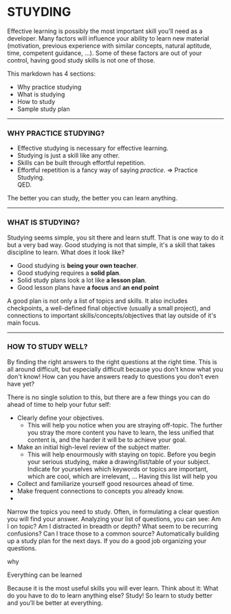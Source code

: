 # STUYDING
Effective learning is possibly the most important skill you'll need as a developer.  Many factors will influence your ability to learn new material (motivation, previous experience with similar concepts, natural aptitude, time, competent guidance, ...).  Some of these factors are out of your control, having good study skills is not one of those.

This markdown has 4 sections: 
* Why practice studying
* What is studying
* How to study
* Sample study plan

---
### WHY PRACTICE STUDYING?
* Effective studying is necessary for effective learning.
* Studying is just a skill like any other.
* Skills can be built through effortful repetition.
* Effortful repetition is a fancy way of saying _practice_.
=> Practice Studying.  
QED.

The better you can study, the better you can learn anything.

_______ 

### WHAT IS STUDYING?
Studying seems simple, you sit there and learn stuff.  That is one way to do it but a very bad way.  Good studying is not that simple, it's a skill that takes discipline to learn.  What does it look like?
* Good studying is **being your own teacher**. 
* Good studying requires a **solid plan**.
* Solid study plans look a lot like **a lesson plan**.
* Good lesson plans have **a focus** and **an end point**

A good plan is not only a list of topics and skills.  It also includes checkpoints, a well-defined final objective (usually a small project), and connections to important skills/concepts/objectives that lay outside of it's main focus.
___
### HOW TO STUDY WELL?
By finding the right answers to the right questions at the right time. 
This is all around difficult, but especially difficult because you don't know what you don't know!  How can you have answers ready to questions you don't even have yet?

There is no single solution to this, but there are a few things you can do ahead of time to help your futur self:
* Clearly define your objectives.
  * This will help you notice when you are straying off-topic.  The further you stray the more content you have to learn, the less unified that content is, and the harder it will be to achieve your goal.
* Make an initial high-level review of the subject matter.
  * This will help enourmously with staying on topic.  Before you begin your serious studying, make a drawing/list/table of your subject.  Indicate for yourselves which keywords or topics are important, which are cool, which are irrelevant, ... Having this list will help you
* Collect and familiarize yourself good resources ahead of time.
* Make frequent connections to concepts you already know.
* 


Narrow the topics you need to study.
Often, in formulating a clear question you will find your answer.
Analyzing your list of questions, you can see:
Am I on topic?
Am I distracted in breadth or depth?
What seem to be recurring confusions? 
Can I trace those to a common source?
Automatically building up a study plan for the next days.
If you do a good job organizing your questions.

why

Everything can be learned



Because it is the most useful skills you will ever learn.  Think about it:
What do you have to do to learn anything else?
Study!
So learn to study better and you’ll be better at everything.

